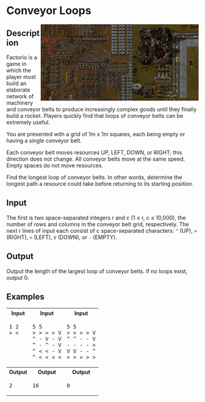 # Conveyor Loops

<img align="right" src="images/image01.png" height="200">
<img align="right" src="images/image00.png" height="200">

## Description

Factorio is a game in which the player must build an elaborate network of machinery and conveyor belts to produce increasingly complex goods until they finally build a rocket. Players quickly find that loops of conveyor belts can be extremely useful.

You are presented with a grid of 1m x 1m squares, each being empty or having a single conveyor belt. 

Each conveyor belt moves resources UP, LEFT, DOWN, or RIGHT; this direction does not change. All conveyor belts move at the same speed. Empty spaces do not move resources.

Find the longest loop of conveyor belts. In other words, determine the longest path a resource could take before returning to its starting position.

## Input

The first is two space-separated integers r and c (1 ≤ r, c ≤ 10,000), the number of rows and columns in the conveyor belt grid, respectively. The next r lines of input each consist of c space-separated characters: `^` (UP), `>` (RIGHT), `<` (LEFT), `V` (DOWN), or `-` (EMPTY).

## Output

Output the length of the largest loop of conveyor belts. If no loops exist, output 0.

## Examples

<table>
    <tr>
        <th>Input</th>
        <th>Input</th>
        <th>Input</th>
    </tr>
    <tr>
        <td valign="top">
<pre>1 2
> &lt;</pre>
        </td>
        <td valign="top">
<pre>5 5
> > > > V
^ - V - V
^ - ^ - V
^ &lt; &lt; - V
^ &lt; &lt; &lt; &lt;</pre>
        </td>
        <td valign="top">
<pre>5 5
> > > > V
^ ^ - - V
- - - - >
V V - - ^
> > > > ></pre>
        </td>
    </tr>
    <tr>
        <th>Output</th>
        <th>Output</th>
        <th>Output</th>
    </tr>
    <tr>
        <td valign="top">
<pre>2</pre>
        </td>
        <td valign="top">
<pre>16</pre>
        </td valign="top">
        <td valign="top">
<pre>0</pre>
		</td>
</table>
